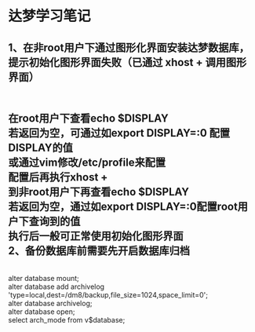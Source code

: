 达梦学习笔记
=======
1、在非root用户下通过图形化界面安装达梦数据库，提示初始化图形界面失败（已通过 xhost + 调用图形界面）
-
<br>在root用户下查看echo $DISPLAY
<br>若返回为空，可通过如export DISPLAY=:0 配置DISPLAY的值
<br>或通过vim修改/etc/profile来配置
<br>配置后再执行xhost +
<br>到非root用户下再查看echo $DISPLAY
<br>若返回为空，通过如export DISPLAY=:0配置root用户下查询到的值
<br>执行后一般可正常使用初始化图形界面
<br>
2、备份数据库前需要先开启数据库归档
-
<br>alter database mount;
<br>alter database add archivelog 'type=local,dest=/dm8/backup,file_size=1024,space_limit=0';
<br>alter database archivelog;
<br>alter database open;
<br>select arch_mode from v$database;
